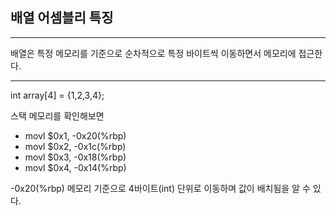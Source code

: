   ## 배열 어셈블리 특징
  - - -
  배열은 특정 메모리를 기준으로 순차적으로 특정 바이트씩 이동하면서 메모리에 접근한다.
- - -
  int array[4] = {1,2,3,4};

스택 메모리를 확인해보면 
* movl $0x1, -0x20(%rbp)
* movl $0x2, -0x1c(%rbp)
* movl $0x3, -0x18(%rbp)
* movl $0x4, -0x14(%rbp)

-0x20(%rbp) 메모리 기준으로 4바이트(int) 단위로 이동하며 값이 배치됨을 알 수 있다. 



